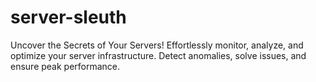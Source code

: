 # server-sleuth
Uncover the Secrets of Your Servers! Effortlessly monitor, analyze, and optimize your server infrastructure. Detect anomalies, solve issues, and ensure peak performance.
